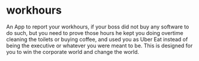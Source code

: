# workhours
An App to report your workhours, if your boss did not buy any software to do such, but you need to prove those hours he kept you doing overtime cleaning the toilets or buying coffee, and used you as Uber Eat instead of being the executive or whatever you were meant to be. This is designed for you to win the corporate world and change the world.

